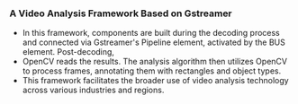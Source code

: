 ### A Video Analysis Framework Based on Gstreamer
- In this framework, components are built during the decoding process and connected via Gstreamer's Pipeline element, activated by the BUS element. Post-decoding, 
- OpenCV reads the results. The analysis algorithm then utilizes OpenCV to process frames, annotating them with rectangles and object types. 
- This framework facilitates the broader use of video analysis technology across various industries and regions.
